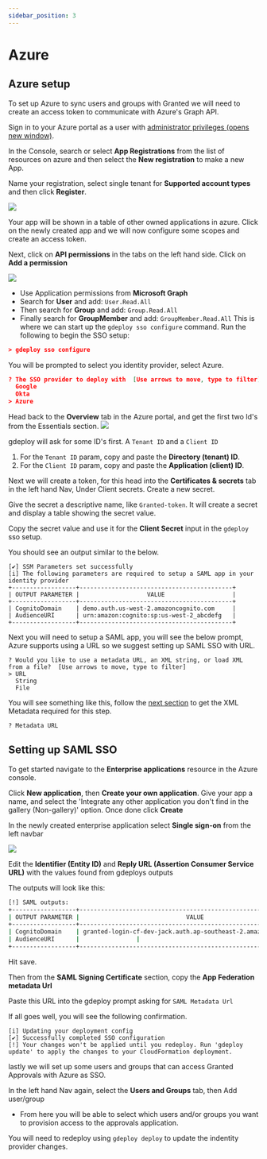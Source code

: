 ```yaml
---
sidebar_position: 3
---
```


# Azure

## Azure setup

To set up Azure to sync users and groups with Granted we will need to create an access token to communicate with Azure's Graph API.

Sign in to your Azure portal as a user with [administrator privileges (opens new window)](https://portal.azure.com).

In the Console, search or select **App Registrations** from the list of resources on azure and then select the **New registration** to make a new App.

Name your registration, select single tenant for **Supported account types** and then click **Register**.

![](/img/sso/azure/register.png)

Your app will be shown in a table of other owned applications in azure. Click on the newly created app and we will now configure some scopes and create an access token.

Next, click on **API permissions** in the tabs on the left hand side. Click on **Add a permission**

![](/img/sso/azure/perms.png)
- Use Application permissions from **Microsoft Graph** 
- Search for **User** and add: `User.Read.All`
- Then search for **Group** and add: `Group.Read.All`
- Finally search for **GroupMember** and add: `GroupMember.Read.All`
This is where we can start up the `gdeploy sso configure` command. Run the following to begin the SSO setup:

```json
> gdeploy sso configure
```

You will be prompted to select you identity provider, select Azure.

```json
? The SSO provider to deploy with  [Use arrows to move, type to filter]
  Google
  Okta
> Azure
```

Head back to the **Overview** tab in the Azure portal, and get the first two Id's from the Essentials section.
![](/img/sso/azure/new.png)

gdeploy will ask for some ID's first. A `Tenant ID` and a `Client ID`

1. For the `Tenant ID` param, copy and paste the **Directory (tenant) ID**.
2. For the `Client ID` param, copy and paste the **Application (client) ID**.

Next we will create a token, for this head into the **Certificates & secrets** tab in the left hand Nav, Under Client secrets. Create a new secret.

Give the secret a descriptive name, like `Granted-token`. It will create a secret and display a table showing the secret value.

Copy the secret value and use it for the **Client Secret** input in the `gdeploy` sso setup.

You should see an output similar to the below.

```
[✔] SSM Parameters set successfully
[i] The following parameters are required to setup a SAML app in your identity provider
+------------------+-------------------------------------------+
| OUTPUT PARAMETER |                   VALUE                   |
+------------------+-------------------------------------------+
| CognitoDomain    | demo.auth.us-west-2.amazoncognito.com     |
| AudienceURI      | urn:amazon:cognito:sp:us-west-2_abcdefg   |
+------------------+-------------------------------------------+
```

Next you will need to setup a SAML app, you will see the below prompt, Azure supports using a URL so we suggest setting up SAML SSO with URL.

```
? Would you like to use a metadata URL, an XML string, or load XML from a file?  [Use arrows to move, type to filter]
> URL
  String
  File
```

You will see something like this, follow the [next section](#setting-up-saml-sso) to get the XML Metadata required for this step.

```
? Metadata URL
```


## Setting up SAML SSO

To get started navigate to the **Enterprise applications** resource in the Azure console.


Click **New application**, then **Create your own application**. Give your app a name, and select the 'Integrate any other application you don't find in the gallery (Non-gallery)' option. Once done click **Create**

In the newly created enterprise application select **Single sign-on** from the left navbar

![](/img/sso/azure/SAML.png)


Edit the **Identifier (Entity ID)** and **Reply URL (Assertion Consumer Service URL)** with the values found from gdeploys outputs

The outputs will look like this:

```bash
[!] SAML outputs:
+------------------+-----------------------------------------------------------------+
| OUTPUT PARAMETER |                              VALUE                              |
+------------------+-----------------------------------------------------------------+
| CognitoDomain    | granted-login-cf-dev-jack.auth.ap-southeast-2.amazoncognito.com |
| AudienceURI      |                |
+------------------+-----------------------------------------------------------------+
```

Hit save. 

Then from the **SAML Signing Certificate** section, copy the **App Federation metadata Url**

Paste this URL into the gdeploy prompt asking for `SAML Metadata Url`

If all goes well, you will see the following confirmation.

```
[i] Updating your deployment config
[✔] Successfully completed SSO configuration
[!] Your changes won't be applied until you redeploy. Run 'gdeploy update' to apply the changes to your CloudFormation deployment.
```

lastly we will set up some users and groups that can access Granted Approvals with Azure as SSO.

In the left hand Nav again, select the **Users and Groups** tab, then Add user/group
- From here you will be able to select which users and/or groups you want to provision access to the approvals application.

You will need to redeploy using `gdeploy deploy` to update the indentity provider changes.
